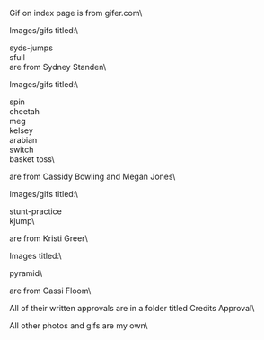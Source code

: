 Gif on index page is from gifer.com\

Images/gifs titled:\

syds-jumps\
sfull\
are from Sydney Standen\

Images/gifs titled:\

spin\
cheetah\
meg\
kelsey\
arabian\
switch\
basket toss\

are from Cassidy Bowling and Megan Jones\ 

Images/gifs titled:\

stunt-practice\
kjump\

are from Kristi Greer\

Images titled:\

pyramid\

are from Cassi Floom\

All of their written approvals are in a folder titled Credits Approval\

All other photos and gifs are my own\

